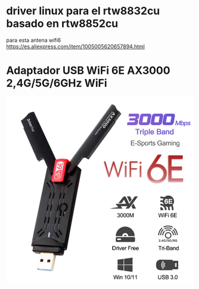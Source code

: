 # driver linux para el rtw8832cu basado en rtw8852cu
para esta antena wifi6 https://es.aliexpress.com/item/1005005620657894.html

# Adaptador USB WiFi 6E AX3000 2,4G/5G/6GHz WiFi

![plot](./foto.jpg)
